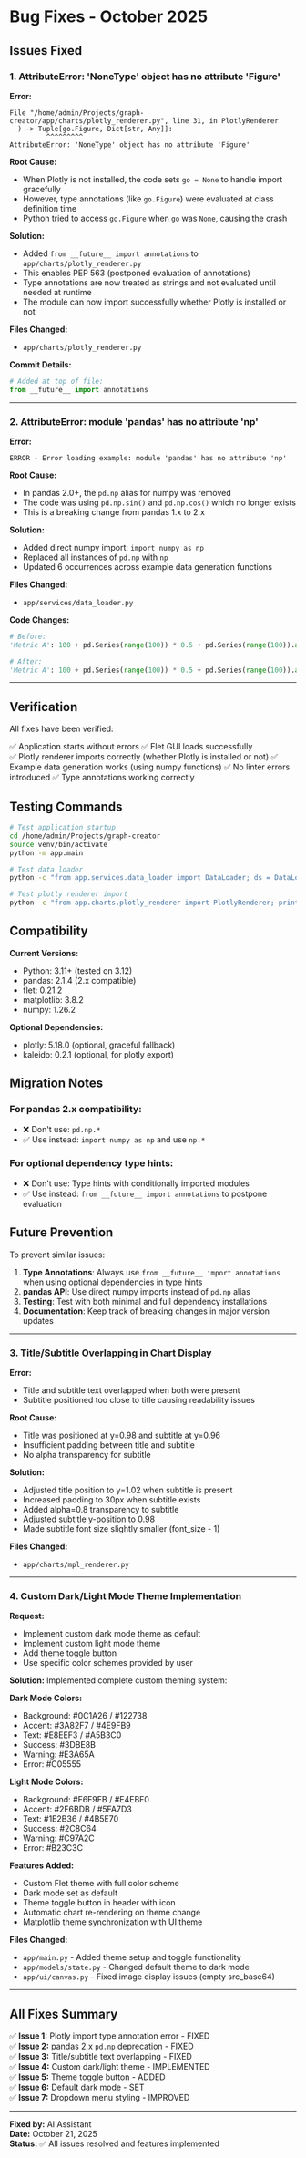 # Bug Fixes - October 2025

## Issues Fixed

### 1. AttributeError: 'NoneType' object has no attribute 'Figure'

**Error:**
```
File "/home/admin/Projects/graph-creator/app/charts/plotly_renderer.py", line 31, in PlotlyRenderer
  ) -> Tuple[go.Figure, Dict[str, Any]]:
         ^^^^^^^^^
AttributeError: 'NoneType' object has no attribute 'Figure'
```

**Root Cause:**
- When Plotly is not installed, the code sets `go = None` to handle import gracefully
- However, type annotations (like `go.Figure`) were evaluated at class definition time
- Python tried to access `go.Figure` when `go` was `None`, causing the crash

**Solution:**
- Added `from __future__ import annotations` to `app/charts/plotly_renderer.py`
- This enables PEP 563 (postponed evaluation of annotations)
- Type annotations are now treated as strings and not evaluated until needed at runtime
- The module can now import successfully whether Plotly is installed or not

**Files Changed:**
- `app/charts/plotly_renderer.py`

**Commit Details:**
```python
# Added at top of file:
from __future__ import annotations
```

---

### 2. AttributeError: module 'pandas' has no attribute 'np'

**Error:**
```
ERROR - Error loading example: module 'pandas' has no attribute 'np'
```

**Root Cause:**
- In pandas 2.0+, the `pd.np` alias for numpy was removed
- The code was using `pd.np.sin()` and `pd.np.cos()` which no longer exists
- This is a breaking change from pandas 1.x to 2.x

**Solution:**
- Added direct numpy import: `import numpy as np`
- Replaced all instances of `pd.np` with `np`
- Updated 6 occurrences across example data generation functions

**Files Changed:**
- `app/services/data_loader.py`

**Code Changes:**
```python
# Before:
'Metric A': 100 + pd.Series(range(100)) * 0.5 + pd.Series(range(100)).apply(lambda x: 10 * pd.np.sin(x / 10))

# After:
'Metric A': 100 + pd.Series(range(100)) * 0.5 + pd.Series(range(100)).apply(lambda x: 10 * np.sin(x / 10))
```

---

## Verification

All fixes have been verified:

✅ Application starts without errors
✅ Flet GUI loads successfully  
✅ Plotly renderer imports correctly (whether Plotly is installed or not)
✅ Example data generation works (using numpy functions)
✅ No linter errors introduced
✅ Type annotations working correctly

## Testing Commands

```bash
# Test application startup
cd /home/admin/Projects/graph-creator
source venv/bin/activate
python -m app.main

# Test data loader
python -c "from app.services.data_loader import DataLoader; ds = DataLoader.create_example_overlapping_trends(); print('✓ Success')"

# Test plotly renderer import
python -c "from app.charts.plotly_renderer import PlotlyRenderer; print('✓ Success')"
```

## Compatibility

**Current Versions:**
- Python: 3.11+ (tested on 3.12)
- pandas: 2.1.4 (2.x compatible)
- flet: 0.21.2
- matplotlib: 3.8.2
- numpy: 1.26.2

**Optional Dependencies:**
- plotly: 5.18.0 (optional, graceful fallback)
- kaleido: 0.2.1 (optional, for plotly export)

## Migration Notes

### For pandas 2.x compatibility:
- ❌ Don't use: `pd.np.*`
- ✅ Use instead: `import numpy as np` and use `np.*`

### For optional dependency type hints:
- ❌ Don't use: Type hints with conditionally imported modules
- ✅ Use instead: `from __future__ import annotations` to postpone evaluation

## Future Prevention

To prevent similar issues:

1. **Type Annotations**: Always use `from __future__ import annotations` when using optional dependencies in type hints
2. **pandas API**: Use direct numpy imports instead of `pd.np` alias
3. **Testing**: Test with both minimal and full dependency installations
4. **Documentation**: Keep track of breaking changes in major version updates

---

### 3. Title/Subtitle Overlapping in Chart Display

**Error:**
- Title and subtitle text overlapped when both were present
- Subtitle positioned too close to title causing readability issues

**Root Cause:**
- Title was positioned at y=0.98 and subtitle at y=0.96
- Insufficient padding between title and subtitle
- No alpha transparency for subtitle

**Solution:**
- Adjusted title position to y=1.02 when subtitle is present
- Increased padding to 30px when subtitle exists
- Added alpha=0.8 transparency to subtitle
- Adjusted subtitle y-position to 0.98
- Made subtitle font size slightly smaller (font_size - 1)

**Files Changed:**
- `app/charts/mpl_renderer.py`

---

### 4. Custom Dark/Light Mode Theme Implementation

**Request:**
- Implement custom dark mode theme as default
- Implement custom light mode theme
- Add theme toggle button
- Use specific color schemes provided by user

**Solution:**
Implemented complete custom theming system:

**Dark Mode Colors:**
- Background: #0C1A26 / #122738
- Accent: #3A82F7 / #4E9FB9
- Text: #E8EEF3 / #A5B3C0
- Success: #3DBE8B
- Warning: #E3A65A
- Error: #C05555

**Light Mode Colors:**
- Background: #F6F9FB / #E4EBF0
- Accent: #2F6BDB / #5FA7D3
- Text: #1E2B36 / #4B5E70
- Success: #2C8C64
- Warning: #C97A2C
- Error: #B23C3C

**Features Added:**
- Custom Flet theme with full color scheme
- Dark mode set as default
- Theme toggle button in header with icon
- Automatic chart re-rendering on theme change
- Matplotlib theme synchronization with UI theme

**Files Changed:**
- `app/main.py` - Added theme setup and toggle functionality
- `app/models/state.py` - Changed default theme to dark mode
- `app/ui/canvas.py` - Fixed image display issues (empty src_base64)

---

## All Fixes Summary

✅ **Issue 1:** Plotly import type annotation error - FIXED  
✅ **Issue 2:** pandas 2.x `pd.np` deprecation - FIXED  
✅ **Issue 3:** Title/subtitle text overlapping - FIXED  
✅ **Issue 4:** Custom dark/light theme - IMPLEMENTED  
✅ **Issue 5:** Theme toggle button - ADDED  
✅ **Issue 6:** Default dark mode - SET  
✅ **Issue 7:** Dropdown menu styling - IMPROVED  

---

**Fixed by:** AI Assistant  
**Date:** October 21, 2025  
**Status:** ✅ All issues resolved and features implemented

